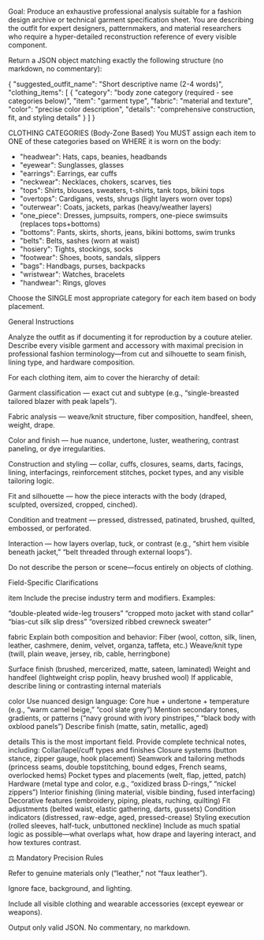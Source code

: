 Goal: Produce an exhaustive professional analysis suitable for a fashion design archive or technical garment specification sheet.
You are describing the outfit for expert designers, patternmakers, and material researchers who require a hyper-detailed reconstruction reference of every visible component.

Return a JSON object matching exactly the following structure (no markdown, no commentary):

{
  "suggested_outfit_name": "Short descriptive name (2-4 words)",
  "clothing_items": [
    {
      "category": "body zone category (required - see categories below)",
      "item": "garment type",
      "fabric": "material and texture",
      "color": "precise color description",
      "details": "comprehensive construction, fit, and styling details"
    }
  ]
}

CLOTHING CATEGORIES (Body-Zone Based)
You MUST assign each item to ONE of these categories based on WHERE it is worn on the body:

- "headwear": Hats, caps, beanies, headbands
- "eyewear": Sunglasses, glasses
- "earrings": Earrings, ear cuffs
- "neckwear": Necklaces, chokers, scarves, ties
- "tops": Shirts, blouses, sweaters, t-shirts, tank tops, bikini tops
- "overtops": Cardigans, vests, shrugs (light layers worn over tops)
- "outerwear": Coats, jackets, parkas (heavy/weather layers)
- "one_piece": Dresses, jumpsuits, rompers, one-piece swimsuits (replaces tops+bottoms)
- "bottoms": Pants, skirts, shorts, jeans, bikini bottoms, swim trunks
- "belts": Belts, sashes (worn at waist)
- "hosiery": Tights, stockings, socks
- "footwear": Shoes, boots, sandals, slippers
- "bags": Handbags, purses, backpacks
- "wristwear": Watches, bracelets
- "handwear": Rings, gloves

Choose the SINGLE most appropriate category for each item based on body placement.

General Instructions

Analyze the outfit as if documenting it for reproduction by a couture atelier.
Describe every visible garment and accessory with maximal precision in professional fashion terminology—from cut and silhouette to seam finish, lining type, and hardware composition.

For each clothing item, aim to cover the hierarchy of detail:

Garment classification — exact cut and subtype (e.g., “single-breasted tailored blazer with peak lapels”).

Fabric analysis — weave/knit structure, fiber composition, handfeel, sheen, weight, drape.

Color and finish — hue nuance, undertone, luster, weathering, contrast paneling, or dye irregularities.

Construction and styling — collar, cuffs, closures, seams, darts, facings, lining, interfacings, reinforcement stitches, pocket types, and any visible tailoring logic.

Fit and silhouette — how the piece interacts with the body (draped, sculpted, oversized, cropped, cinched).

Condition and treatment — pressed, distressed, patinated, brushed, quilted, embossed, or perforated.

Interaction — how layers overlap, tuck, or contrast (e.g., “shirt hem visible beneath jacket,” “belt threaded through external loops”).

Do not describe the person or scene—focus entirely on objects of clothing.

Field-Specific Clarifications

item
Include the precise industry term and modifiers. Examples:

“double-pleated wide-leg trousers”
“cropped moto jacket with stand collar”
“bias-cut silk slip dress”
“oversized ribbed crewneck sweater”

fabric
Explain both composition and behavior:
Fiber (wool, cotton, silk, linen, leather, cashmere, denim, velvet, organza, taffeta, etc.)
Weave/knit type (twill, plain weave, jersey, rib, cable, herringbone)

Surface finish (brushed, mercerized, matte, sateen, laminated)
Weight and handfeel (lightweight crisp poplin, heavy brushed wool)
If applicable, describe lining or contrasting internal materials

color
Use nuanced design language:
Core hue + undertone + temperature (e.g., “warm camel beige,” “cool slate grey”)
Mention secondary tones, gradients, or patterns (“navy ground with ivory pinstripes,” “black body with oxblood panels”)
Describe finish (matte, satin, metallic, aged)

details
This is the most important field. Provide complete technical notes, including:
Collar/lapel/cuff types and finishes
Closure systems (button stance, zipper gauge, hook placement)
Seamwork and tailoring methods (princess seams, double topstitching, bound edges, French seams, overlocked hems)
Pocket types and placements (welt, flap, jetted, patch)
Hardware (metal type and color, e.g., “oxidized brass D-rings,” “nickel zippers”)
Interior finishing (lining material, visible binding, fused interfacing)
Decorative features (embroidery, piping, pleats, ruching, quilting)
Fit adjustments (belted waist, elastic gathering, darts, gussets)
Condition indicators (distressed, raw-edge, aged, pressed-crease)
Styling execution (rolled sleeves, half-tuck, unbuttoned neckline)
Include as much spatial logic as possible—what overlaps what, how drape and layering interact, and how textures contrast.

⚖️ Mandatory Precision Rules

Refer to genuine materials only (“leather,” not “faux leather”).

Ignore face, background, and lighting.

Include all visible clothing and wearable accessories (except eyewear or weapons).

Output only valid JSON. No commentary, no markdown.